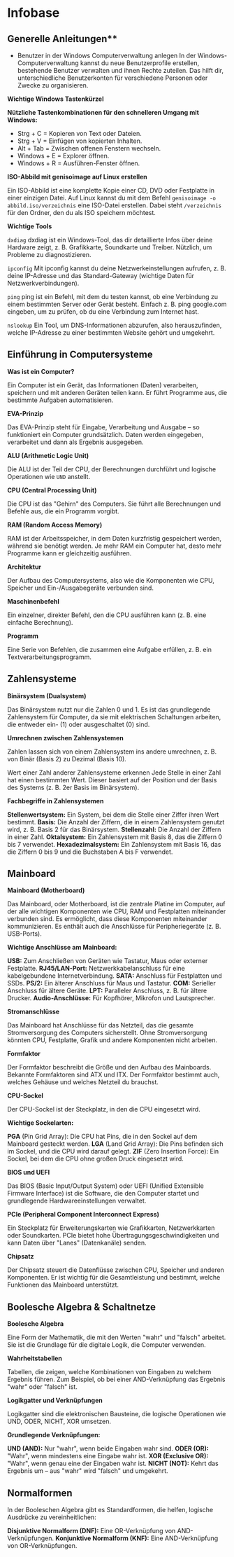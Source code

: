 # Infobase

## Generelle Anleitungen**

- Benutzer in der Windows Computerverwaltung anlegen
In der Windows-Computerverwaltung kannst du neue Benutzerprofile erstellen, bestehende Benutzer verwalten und ihnen Rechte zuteilen. Das hilft dir, unterschiedliche Benutzerkonten für verschiedene Personen oder Zwecke zu organisieren.


**Wichtige Windows Tastenkürzel**

**Nützliche Tastenkombinationen für den schnelleren Umgang mit Windows:**

* Strg + C = Kopieren von Text oder Dateien.
* Strg + V = Einfügen von kopierten Inhalten.
* Alt + Tab = Zwischen offenen Fenstern wechseln.
* Windows + E = Explorer öffnen.
* Windows + R = Ausführen-Fenster öffnen.


**ISO-Abbild mit genisoimage auf Linux erstellen**

Ein ISO-Abbild ist eine komplette Kopie einer CD, DVD oder Festplatte in einer einzigen Datei. Auf Linux kannst du mit dem Befehl ``genisoimage -o abbild.iso/verzeichnis`` eine ISO-Datei erstellen. Dabei steht ``/verzeichnis`` für den Ordner, den du als ISO speichern möchtest.

**Wichtige Tools**

``dxdiag``
dxdiag ist ein Windows-Tool, das dir detaillierte Infos über deine Hardware zeigt, z. B. Grafikkarte, Soundkarte und Treiber. Nützlich, um Probleme zu diagnostizieren.

``ipconfig``
Mit ipconfig kannst du deine Netzwerkeinstellungen aufrufen, z. B. deine IP-Adresse und das Standard-Gateway (wichtige Daten für Netzwerkverbindungen).

``ping``
ping ist ein Befehl, mit dem du testen kannst, ob eine Verbindung zu einem bestimmten Server oder Gerät besteht. Einfach z. B. ping google.com eingeben, um zu prüfen, ob du eine Verbindung zum Internet hast.

``nslookup``
Ein Tool, um DNS-Informationen abzurufen, also herauszufinden, welche IP-Adresse zu einer bestimmten Website gehört und umgekehrt.

## Einführung in Computersysteme

**Was ist ein Computer?**

Ein Computer ist ein Gerät, das Informationen (Daten) verarbeiten, speichern und mit anderen Geräten teilen kann. Er führt Programme aus, die bestimmte Aufgaben automatisieren.

**EVA-Prinzip**

Das EVA-Prinzip steht für Eingabe, Verarbeitung und Ausgabe – so funktioniert ein Computer grundsätzlich. Daten werden eingegeben, verarbeitet und dann als Ergebnis ausgegeben.

**ALU (Arithmetic Logic Unit)**

Die ALU ist der Teil der CPU, der Berechnungen durchführt und logische Operationen wie ``UND`` anstellt.

**CPU (Central Processing Unit)**

Die CPU ist das "Gehirn" des Computers. Sie führt alle Berechnungen und Befehle aus, die ein Programm vorgibt.

**RAM (Random Access Memory)**

RAM ist der Arbeitsspeicher, in dem Daten kurzfristig gespeichert werden, während sie benötigt werden. Je mehr RAM ein Computer hat, desto mehr Programme kann er gleichzeitig ausführen.

**Architektur**

Der Aufbau des Computersystems, also wie die Komponenten wie CPU, Speicher und Ein-/Ausgabegeräte verbunden sind.

**Maschinenbefehl**

Ein einzelner, direkter Befehl, den die CPU ausführen kann (z. B. eine einfache Berechnung).

**Programm**

Eine Serie von Befehlen, die zusammen eine Aufgabe erfüllen, z. B. ein Textverarbeitungsprogramm.

## Zahlensysteme

**Binärsystem (Dualsystem)**

Das Binärsystem nutzt nur die Zahlen 0 und 1. Es ist das grundlegende Zahlensystem für Computer, da sie mit elektrischen Schaltungen arbeiten, die entweder ein- (1) oder ausgeschaltet (0) sind.

**Umrechnen zwischen Zahlensystemen**

Zahlen lassen sich von einem Zahlensystem ins andere umrechnen, z. B. von Binär (Basis 2) zu Dezimal (Basis 10).

Wert einer Zahl anderer Zahlensysteme erkennen
Jede Stelle in einer Zahl hat einen bestimmten Wert. Dieser basiert auf der Position und der Basis des Systems (z. B. 2er Basis im Binärsystem).

**Fachbegriffe in Zahlensystemen**

**Stellenwertsystem:** Ein System, bei dem die Stelle einer Ziffer ihren Wert bestimmt.
**Basis:** Die Anzahl der Ziffern, die in einem Zahlensystem genutzt wird, z. B. Basis 2 für das Binärsystem.
**Stellenzahl:** Die Anzahl der Ziffern in einer Zahl.
**Oktalsystem:** Ein Zahlensystem mit Basis 8, das die Ziffern 0 bis 7 verwendet.
**Hexadezimalsystem:** Ein Zahlensystem mit Basis 16, das die Ziffern 0 bis 9 und die Buchstaben A bis F verwendet.


## Mainboard

**Mainboard (Motherboard)**

Das Mainboard, oder Motherboard, ist die zentrale Platine im Computer, auf der alle wichtigen Komponenten wie CPU, RAM und Festplatten miteinander verbunden sind. Es ermöglicht, dass diese Komponenten miteinander kommunizieren. Es enthält auch die Anschlüsse für Peripheriegeräte (z. B. USB-Ports).

**Wichtige Anschlüsse am Mainboard:**

**USB:** Zum Anschließen von Geräten wie Tastatur, Maus oder externer Festplatte.
**RJ45/LAN-Port:** Netzwerkkabelanschluss für eine kabelgebundene Internetverbindung.
**SATA:** Anschluss für Festplatten und SSDs.
**PS/2:** Ein älterer Anschluss für Maus und Tastatur.
**COM:** Serieller Anschluss für ältere Geräte.
**LPT:** Paralleler Anschluss, z. B. für ältere Drucker.
**Audio-Anschlüsse:** Für Kopfhörer, Mikrofon und Lautsprecher.

**Stromanschlüsse**

Das Mainboard hat Anschlüsse für das Netzteil, das die gesamte Stromversorgung des Computers sicherstellt. Ohne Stromversorgung könnten CPU, Festplatte, Grafik und andere Komponenten nicht arbeiten.

**Formfaktor**

Der Formfaktor beschreibt die Größe und den Aufbau des Mainboards. Bekannte Formfaktoren sind ATX und ITX. Der Formfaktor bestimmt auch, welches Gehäuse und welches Netzteil du brauchst.

**CPU-Sockel**

Der CPU-Sockel ist der Steckplatz, in den die CPU eingesetzt wird.

**Wichtige Sockelarten:**

**PGA** (Pin Grid Array): Die CPU hat Pins, die in den Sockel auf dem Mainboard gesteckt werden.
**LGA** (Land Grid Array): Die Pins befinden sich im Sockel, und die CPU wird darauf gelegt.
**ZIF** (Zero Insertion Force): Ein Sockel, bei dem die CPU ohne großen Druck eingesetzt wird.


**BIOS und UEFI**

Das BIOS (Basic Input/Output System) oder UEFI (Unified Extensible Firmware Interface) ist die Software, die den Computer startet und grundlegende Hardwareeinstellungen verwaltet.

**PCIe (Peripheral Component Interconnect Express)**

Ein Steckplatz für Erweiterungskarten wie Grafikkarten, Netzwerkkarten oder Soundkarten. PCIe bietet hohe Übertragungsgeschwindigkeiten und kann Daten über "Lanes" (Datenkanäle) senden.

**Chipsatz**

Der Chipsatz steuert die Datenflüsse zwischen CPU, Speicher und anderen Komponenten. Er ist wichtig für die Gesamtleistung und bestimmt, welche Funktionen das Mainboard unterstützt.

## Boolesche Algebra & Schaltnetze

**Boolesche Algebra**

Eine Form der Mathematik, die mit den Werten "wahr" und "falsch" arbeitet. Sie ist die Grundlage für die digitale Logik, die Computer verwenden.

**Wahrheitstabellen**

Tabellen, die zeigen, welche Kombinationen von Eingaben zu welchem Ergebnis führen. Zum Beispiel, ob bei einer AND-Verknüpfung das Ergebnis "wahr" oder "falsch" ist.

**Logikgatter und Verknüpfungen**

Logikgatter sind die elektronischen Bausteine, die logische Operationen wie UND, ODER, NICHT, XOR umsetzen.

**Grundlegende Verknüpfungen:**

**UND (AND):** Nur "wahr", wenn beide Eingaben wahr sind.
**ODER (OR):** "Wahr", wenn mindestens eine Eingabe wahr ist.
**XOR (Exclusive OR):** "Wahr", wenn genau eine der Eingaben wahr ist.
**NICHT (NOT):** Kehrt das Ergebnis um – aus "wahr" wird "falsch" und umgekehrt.

## Normalformen
In der Booleschen Algebra gibt es Standardformen, die helfen, logische Ausdrücke zu vereinheitlichen:

**Disjunktive Normalform (DNF):** Eine OR-Verknüpfung von AND-Verknüpfungen.
**Konjunktive Normalform (KNF):** Eine AND-Verknüpfung von OR-Verknüpfungen.

